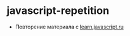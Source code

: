 # javascript-repetition
- Повторение материала с [learn.javascript.ru](https://learn.javascript.ru)
